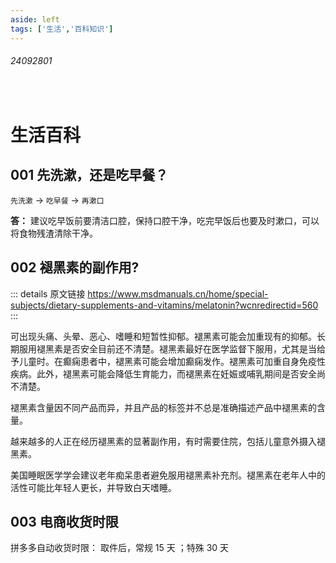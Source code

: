 ```yaml
---
aside: left
tags: ['生活','百科知识']
---
```

 
###### 24092801
 
<br/>

# 生活百科

## 001 先洗漱，还是吃早餐？

`先洗漱` -> `吃早餐` ->  `再漱口`  

**答：** 建议吃早饭前要清洁口腔，保持口腔干净，吃完早饭后也要及时漱口，可以将食物残渣清除干净。


## 002 褪黑素的副作用?

::: details 原文链接
https://www.msdmanuals.cn/home/special-subjects/dietary-supplements-and-vitamins/melatonin?wcnredirectid=560
:::

可出现头痛、头晕、恶心、嗜睡和短暂性抑郁。褪黑素可能会加重现有的抑郁。长期服用褪黑素是否安全目前还不清楚。褪黑素最好在医学监督下服用，尤其是当给予儿童时。在癫痫患者中，褪黑素可能会增加癫痫发作。褪黑素可加重自身免疫性疾病。此外，褪黑素可能会降低生育能力，而褪黑素在妊娠或哺乳期间是否安全尚不清楚。  

褪黑素含量因不同产品而异，并且产品的标签并不总是准确描述产品中褪黑素的含量。  

越来越多的人正在经历褪黑素的显著副作用，有时需要住院，包括儿童意外摄入褪黑素。  

美国睡眠医学学会建议老年痴呆患者避免服用褪黑素补充剂。褪黑素在老年人中的活性可能比年轻人更长，并导致白天嗜睡。  

## 003 电商收货时限

拼多多自动收货时限： 取件后，常规 15 天 ；特殊 30 天
